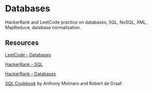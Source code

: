 # Databases

HackerRank and LeetCode practice on databases, SQL, NoSQL, XML, MapReduce, database normalization.

## Resources

[LeetCode - Databases](https://leetcode.com/problemset/database/)

[HackerRank - SQL](https://www.hackerrank.com/domains/sql)

[HackerRank - Databases](https://www.hackerrank.com/domains/databases)

[SQL Cookbook](https://www.oreilly.com/library/view/sql-cookbook/0596009763/) by Anthony Molinaro and Robert de Graaf

